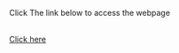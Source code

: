<p>Click The link below to access the webpage</p></br>
<a href="https://inezahcl.github.io/reponsiveDesign/">Click here</a>
